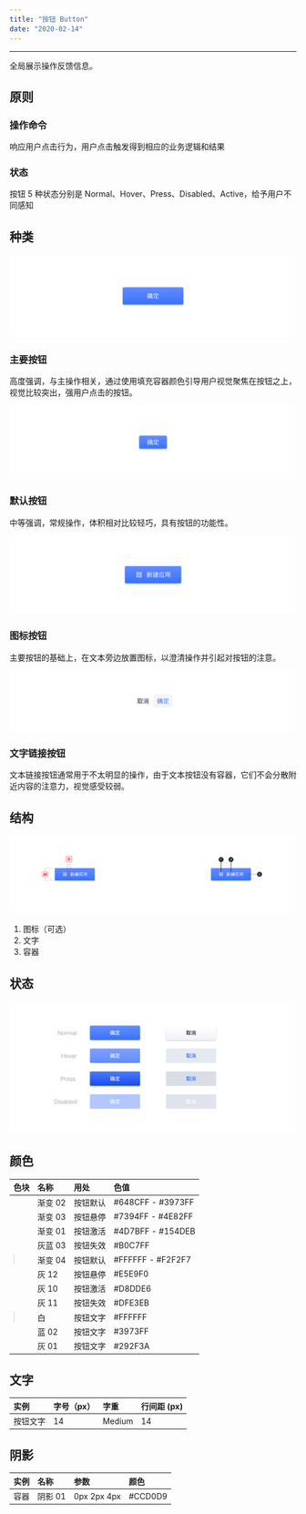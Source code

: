 ```yaml
---
title: "按钮 Button"
date: "2020-02-14"
---
```


---

全局展示操作反馈信息。

## 原则

### 操作命令

响应用户点击行为，用户点击触发得到相应的业务逻辑和结果

### 状态

按钮 5 种状态分别是 Normal、Hover、Press、Disabled、Active，给予用户不同感知

## 种类

![button-1](./button-1.jpg)

### 主要按钮

高度强调，与主操作相关，通过使用填充容器颜色引导用户视觉聚焦在按钮之上，视觉比较突出，强用户点击的按钮。

![button-2](./button-2.jpg)

### 默认按钮

中等强调，常规操作，体积相对比较轻巧，具有按钮的功能性。

![button-3](./button-3.jpg)

### 图标按钮

主要按钮的基础上，在文本旁边放置图标，以澄清操作并引起对按钮的注意。

![button-4](./button-4.jpg)

### 文字链接按钮

文本链接按钮通常用于不太明显的操作，由于文本按钮没有容器，它们不会分散附近内容的注意力，视觉感受较弱。

## 结构

![button-5](./button-5.jpg)

1. 图标（可选）
2. 文字
3. 容器

## 状态

![button-6](./button-6.jpg)

## 颜色

| 色块                                                                                                                                         | 名称    | 用处     | 色值              |
| :------------------------------------------------------------------------------------------------------------------------------------------- | :------ | :------- | :---------------- |
| <span class="colorBlock" style="background: linear-gradient(180deg, #648CFF 0%, #3973FF 100%);"></span>                                      | 渐变 02 | 按钮默认 | #648CFF - #3973FF |
| <span class="colorBlock" style="background: linear-gradient(180deg, #7394FF 0%, #4E82FF 100%);"></span>                                      | 渐变 03 | 按钮悬停 | #7394FF - #4E82FF |
| <span class="colorBlock" style="background: linear-gradient(180deg, #4D7BFF 0%, #154DEB 100%);"></span>                                      | 渐变 01 | 按钮激活 | #4D7BFF - #154DEB |
| <span class="colorBlock" style="background: #B0C7FF;"></span>                                                                                | 灰蓝 03 | 按钮失效 | #B0C7FF           |
| <span class="colorBlock" style="background: linear-gradient(180deg, #FFFFFF 0%, #F2F2F7 100%);border: 1px solid rgba(0, 0, 0, 0.1);"></span> | 渐变 04 | 按钮默认 | #FFFFFF - #F2F2F7 |
| <span class="colorBlock" style="background: #E5E9F0;"></span>                                                                                | 灰 12   | 按钮悬停 | #E5E9F0           |
| <span class="colorBlock" style="background: #D8DDE6;"></span>                                                                                | 灰 10   | 按钮激活 | #D8DDE6           |
| <span class="colorBlock" style="background: #DFE3EB;"></span>                                                                                | 灰 11   | 按钮失效 | #DFE3EB           |
| <span class="colorBlock" style="background: #ffffff;border: 1px solid rgba(0, 0, 0, 0.1);"></span>                                           | 白      | 按钮文字 | #FFFFFF           |
| <span class="colorBlock" style="background: #3973FF;"></span>                                                                                | 蓝 02   | 按钮文字 | #3973FF           |
| <span class="colorBlock" style="background: #292F3A;"></span>                                                                                | 灰 01   | 按钮文字 | #292F3A           |

## 文字

| 实例     | 字号（px） | 字重   | 行间距 (px) |
| :------- | :--------- | :----- | :---------- |
| 按钮文字 | 14         | Medium | 14          |

## 阴影

| 实例 | 名称    | 参数        | 颜色    |
| :--- | :------ | :---------- | :------ |
| 容器 | 阴影 01 | 0px 2px 4px | #CCD0D9 |
